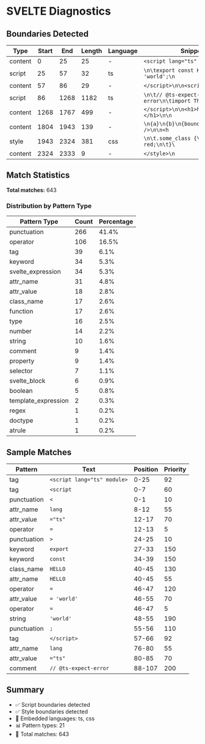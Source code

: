 # SVELTE Diagnostics

## Boundaries Detected

| Type    | Start | End  | Length | Language | Snippet                                    |
| ------- | ----- | ---- | ------ | -------- | ------------------------------------------ |
| content | 0     | 25   | 25     | -        | `<script lang="ts" module>`                |
| script  | 25    | 57   | 32     | ts       | `\n\texport const HELLO = 'world';\n`      |
| content | 57    | 86   | 29     | -        | `</script>\n\n<script lang="ts">`          |
| script  | 86    | 1268 | 1182   | ts       | `\n\t// @ts-expect-error\n\timport Thing ` |
| content | 1268  | 1767 | 499    | -        | `</script>\n\n<h1>hello {HELLO}!</h1>\n\n` |
| content | 1804  | 1943 | 139    | -        | `\n{a}\n{b}\n{bound}\n{D}\n\n<br />\n\n<h` |
| style   | 1943  | 2324 | 381    | css      | `\n\t.some_class {\n\t\tcolor: red;\n\t}\` |
| content | 2324  | 2333 | 9      | -        | `</style>\n`                               |

## Match Statistics

**Total matches:** 643

### Distribution by Pattern Type

| Pattern Type        | Count | Percentage |
| ------------------- | ----- | ---------- |
| punctuation         | 266   | 41.4%      |
| operator            | 106   | 16.5%      |
| tag                 | 39    | 6.1%       |
| keyword             | 34    | 5.3%       |
| svelte_expression   | 34    | 5.3%       |
| attr_name           | 31    | 4.8%       |
| attr_value          | 18    | 2.8%       |
| class_name          | 17    | 2.6%       |
| function            | 17    | 2.6%       |
| type                | 16    | 2.5%       |
| number              | 14    | 2.2%       |
| string              | 10    | 1.6%       |
| comment             | 9     | 1.4%       |
| property            | 9     | 1.4%       |
| selector            | 7     | 1.1%       |
| svelte_block        | 6     | 0.9%       |
| boolean             | 5     | 0.8%       |
| template_expression | 2     | 0.3%       |
| regex               | 1     | 0.2%       |
| doctype             | 1     | 0.2%       |
| atrule              | 1     | 0.2%       |

## Sample Matches

| Pattern     | Text                        | Position | Priority |
| ----------- | --------------------------- | -------- | -------- |
| tag         | `<script lang="ts" module>` | 0-25     | 92       |
| tag         | `<script`                   | 0-7      | 60       |
| punctuation | `<`                         | 0-1      | 10       |
| attr_name   | `lang`                      | 8-12     | 55       |
| attr_value  | `="ts"`                     | 12-17    | 70       |
| operator    | `=`                         | 12-13    | 5        |
| punctuation | `>`                         | 24-25    | 10       |
| keyword     | `export`                    | 27-33    | 150      |
| keyword     | `const`                     | 34-39    | 150      |
| class_name  | `HELLO`                     | 40-45    | 130      |
| attr_name   | `HELLO`                     | 40-45    | 55       |
| operator    | `=`                         | 46-47    | 120      |
| attr_value  | `= 'world'`                 | 46-55    | 70       |
| operator    | `=`                         | 46-47    | 5        |
| string      | `'world'`                   | 48-55    | 190      |
| punctuation | `;`                         | 55-56    | 110      |
| tag         | `</script>`                 | 57-66    | 92       |
| attr_name   | `lang`                      | 76-80    | 55       |
| attr_value  | `="ts"`                     | 80-85    | 70       |
| comment     | `// @ts-expect-error`       | 88-107   | 200      |

## Summary

- ✅ Script boundaries detected
- ✅ Style boundaries detected
- 🔧 Embedded languages: ts, css
- 📊 Pattern types: 21
- 🎯 Total matches: 643
